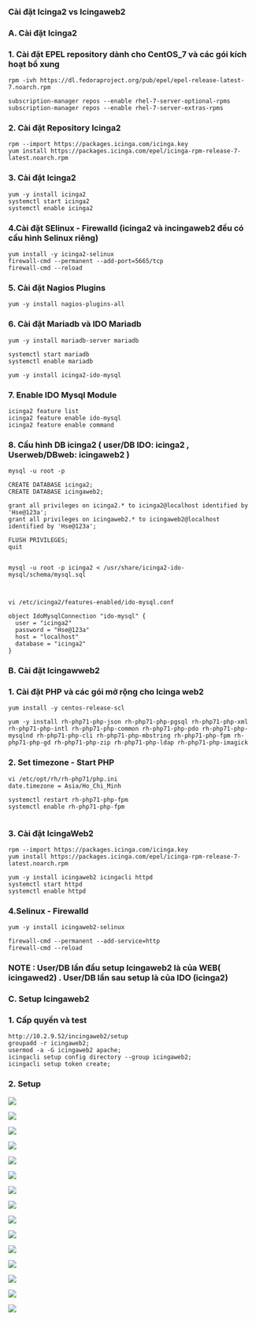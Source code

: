 ### Cài đặt Icinga2 vs Icingaweb2

### A. Cài đặt Icinga2

### 1. Cài đặt  EPEL repository dành cho CentOS_7 và các gói kích  hoạt bổ xung

```
rpm -ivh https://dl.fedoraproject.org/pub/epel/epel-release-latest-7.noarch.rpm

subscription-manager repos --enable rhel-7-server-optional-rpms
subscription-manager repos --enable rhel-7-server-extras-rpms
```

### 2. Cài đặt Repository Icinga2
```
rpm --import https://packages.icinga.com/icinga.key
yum install https://packages.icinga.com/epel/icinga-rpm-release-7-latest.noarch.rpm
```
### 3. Cài đặt Icinga2

```
yum -y install icinga2
systemctl start icinga2
systemctl enable icinga2
```
### 4.Cài đặt SElinux - Firewalld (icinga2 và incingaweb2 đều có cấu hình Selinux riêng)
```
yum install -y icinga2-selinux 
firewall-cmd --permanent --add-port=5665/tcp
firewall-cmd --reload
```

### 5. Cài đặt Nagios Plugins
` yum -y install nagios-plugins-all `

### 6. Cài đặt Mariadb và IDO Mariadb
```
yum -y install mariadb-server mariadb

systemctl start mariadb
systemctl enable mariadb

yum -y install icinga2-ido-mysql

```
### 7. Enable IDO Mysql Module
```
icinga2 feature list
icinga2 feature enable ido-mysql
icinga2 feature enable command

```

### 8. Cấu hình DB icinga2 ( user/DB IDO: icinga2 , Userweb/DBweb: icingaweb2 )
```
mysql -u root -p

CREATE DATABASE icinga2;
CREATE DATABASE icingaweb2;

grant all privileges on icinga2.* to icinga2@localhost identified by 'Hse@123a';
grant all privileges on icingaweb2.* to icingaweb2@localhost identified by 'Hse@123a';

FLUSH PRIVILEGES;
quit


mysql -u root -p icinga2 < /usr/share/icinga2-ido-mysql/schema/mysql.sql



vi /etc/icinga2/features-enabled/ido-mysql.conf

object IdoMysqlConnection "ido-mysql" {
  user = "icinga2"
  password = "Hse@123a"
  host = "localhost"
  database = "icinga2"
}

```



### B. Cài đặt Icingawweb2
### 1. Cài đặt PHP và các gói mở rộng cho Icinga web2
```
yum install -y centos-release-scl

yum -y install rh-php71-php-json rh-php71-php-pgsql rh-php71-php-xml rh-php71-php-intl rh-php71-php-common rh-php71-php-pdo rh-php71-php-mysqlnd rh-php71-php-cli rh-php71-php-mbstring rh-php71-php-fpm rh-php71-php-gd rh-php71-php-zip rh-php71-php-ldap rh-php71-php-imagick
```

### 2. Set timezone - Start PHP
```
vi /etc/opt/rh/rh-php71/php.ini
date.timezone = Asia/Ho_Chi_Minh

systemctl restart rh-php71-php-fpm
systemctl enable rh-php71-php-fpm


```

### 3. Cài đặt IcingaWeb2
```
rpm --import https://packages.icinga.com/icinga.key
yum install https://packages.icinga.com/epel/icinga-rpm-release-7-latest.noarch.rpm

yum -y install icingaweb2 icingacli httpd
systemctl start httpd
systemctl enable httpd
```

### 4.Selinux - Firewalld

```
yum -y install icingaweb2-selinux

firewall-cmd --permanent --add-service=http
firewall-cmd --reload
```

### NOTE : User/DB lần đầu setup Icingaweb2 là của WEB( icingawed2) . User/DB lần sau setup là của IDO (icinga2) 



### C. Setup Icingaweb2
### 1. Cấp quyền và test
```
http://10.2.9.52/incingaweb2/setup
groupadd -r icingaweb2;
usermod -a -G icingaweb2 apache;
icingacli setup config directory --group icingaweb2;
icingacli setup token create;

```
### 2. Setup

![](../images/44.png)

![](../images/45.png)

![](../images/46.png)

![](../images/47.png)

![](../images/48.png)

![](../images/49.png)

![](../images/50.png)

![](../images/51.png)

![](../images/52.png)

![](../images/53.png)

![](../images/54.png)

![](../images/55.png)

![](../images/56.png)

![](../images/57.png)

![](../images/58.png)






